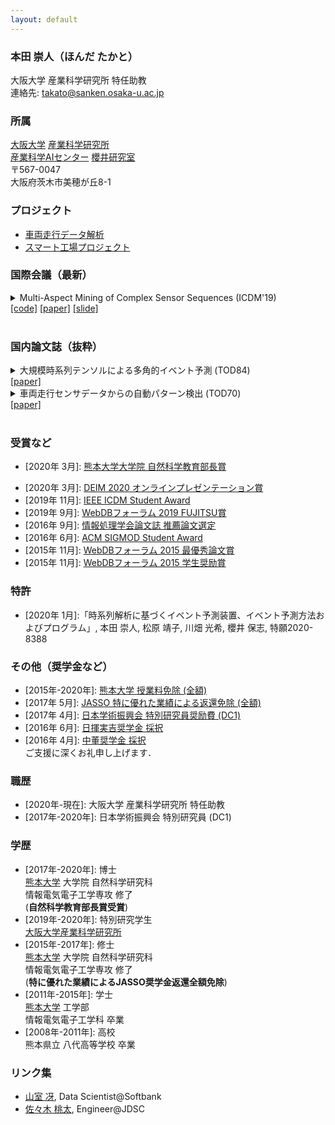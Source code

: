 ```yaml
---
layout: default
---
```


### 本田 崇人（ほんだ たかと）
大阪大学 産業科学研究所 特任助教  
連絡先: <takato@sanken.osaka-u.ac.jp>  

### 所属
[大阪大学](https://www.osaka-u.ac.jp/en/index.html)
[産業科学研究所](https://www.sanken.osaka-u.ac.jp/en/)  
[産業科学AIセンター](https://www.sanken.osaka-u.ac.jp/organization/ai_center/)
[櫻井研究室](https://www.dm.sanken.osaka-u.ac.jp)  
〒567-0047  
大阪府茨木市美穂が丘8-1  

### プロジェクト
- [車両走行データ解析](https://www.dm.sanken.osaka-u.ac.jp/industry/project_vehicle/)  
- [スマート工場プロジェクト](https://www.dm.sanken.osaka-u.ac.jp/industry/project_smart/)  

### 国際会議（最新）
<details>
<summary>
Multi-Aspect Mining of Complex Sensor Sequences (ICDM'19)<br>
<a href="https://github.com/TakatoHonda/CubeMarker">[code]</a>
<a href="https://takatohonda.github.io/paper/paper-icdm19.pdf">[paper]</a>
<a href="https://takatohonda.github.io/slide/slide-icdm19.pdf">[slide]</a>
</summary>
Takato Honda, Yasuko Matsubara, Ryo Neyama, Mutsumi Abe, Yasushi Sakurai: <u>``Multi-Aspect Mining of Complex Sensor Sequences”</u>, IEEE International Conference on Data Mining (ICDM), pp. 299-308, Beijing, China, November 8-11, 2019 (Regular paper) (Acceptance ratio 9.08%).
</details>

<!-- <details>
<summary>
Automatic Mining of Large IoT Sensor Tensor (ICDM'18 Workshop)<br>
<a href="https://ieeexplore.ieee.org/document/8637498">[paper]</a>
</summary>
Takato Honda, Yasuko Matsubara, Yasushi Sakurai: <u>``Automatic Mining of Large IoT Sensor Tensor"</u>, IEEE International Conference on Data Mining (ICDM) Ph.D. Forum, Singapore, November 17-20, 2018.
</details>

<details>
<summary>
Automatic Mining of Geographical Complex Sequences (SIGMOD'16 Workshop)<br>
<a href="https://dl.acm.org/citation.cfm?doid=2926693.2929903">[paper]</a>
</summary>
Takato Honda: <u>``TrailMarker: Automatic Mining of Geographical Complex Sequences"</u>, ACM SIGMOD International Conference on Management of Data (SIGMOD), Ph.D. Symposium, San Francisco, USA, June 2016. 
</details> -->
<br>

### 国内論文誌（抜粋）
<details>
<summary>
大規模時系列テンソルによる多角的イベント予測 (TOD84)<br>
<a href="https://ipsj.ixsq.nii.ac.jp/ej/index.php?active_action=repository_view_main_item_detail&page_id=13&block_id=8&item_id=202955&item_no=1">[paper]</a>
</summary>
本田 崇人, 松原 靖子, 川畑 光希, 櫻井 保志: “大規模時系列テンソルによる多角的イベント予測”, 情報処理学会論文誌:データベース, Vol. 13, No. 1, pp. 8-19, 2020年1月.
</details>

<details>
<summary>
車両走行センサデータからの自動パターン検出 (TOD70)<br>
<a href="https://ipsj.ixsq.nii.ac.jp/ej/?action=pages_view_main&active_action=repository_view_main_item_detail&item_id=174796&item_no=1&page_id=13&block_id=8">[paper]</a>
</summary>
本田 崇人, 松原 靖子, 根山 亮, 櫻井 保志: “車両走行センサデータからの自動パターン検出”, 情報処理学会論文誌:データベース, Vol. 9, No. 3, pp. 1-13, 2016年9月.
</details><br>

### 受賞など
- \[2020年 3月\]: [熊本大学大学院 自然科学教育部長賞](https://takatohonda.github.io/jp)  
<!-- - \[2020年 3月\]: [熊本大学大学院 学業成績優秀者表彰](https://takatohonda.github.io/jp)  
-->
- \[2020年 3月\]: [DEIM 2020 オンラインプレゼンテーション賞](https://db-event.jpn.org/deim2020/post/awards.html)  
- \[2019年 11月\]: [IEEE ICDM Student Award](https://takatohonda.github.io/jp)  
- \[2019年 9月\]: [WebDBフォーラム 2019 FUJITSU賞](https://db-event.jpn.org/webdbf2019/award.html)  
- \[2016年 9月\]: [情報処理学会論文誌 推薦論文選定](https://ipsj.ixsq.nii.ac.jp/ej/?action=pages_view_main&active_action=repository_view_main_item_detail&item_id=174796&item_no=1&page_id=13&block_id=8)  
- \[2016年 6月\]: [ACM SIGMOD Student Award](https://takatohonda.github.io/jp)  
- \[2015年 11月\]: [WebDBフォーラム 2015 最優秀論文賞](https://www.ipsj.or.jp/award/webdb-award2.html)  
- \[2015年 11月\]: [WebDBフォーラム 2015 学生奨励賞](https://db-event.jpn.org/webdbf2015/award.php)  

### 特許
- \[2020年 1月\]:「時系列解析に基づくイベント予測装置、イベント予測方法およびプログラム」,
本田 崇人, 松原 靖子, 川畑 光希, 櫻井 保志,
特願2020-8388  


### その他（奨学金など）
- \[2015年-2020年\]: [熊本大学 授業料免除 (全額)](https://takatohonda.github.io/jp) 
- \[2017年 5月\]: [JASSO 特に優れた業績による返還免除 (全額)](https://www.jasso.go.jp/shogakukin/taiyochu/gyosekimenjyo/index.html)  
- \[2017年 4月\]: [日本学術振興会 特別研究員奨励費 (DC1)](https://www.jsps.go.jp/j-pd/pd_gaiyo.html)  
- \[2016年 6月\]: [日揮実吉奨学金 採択](http://www.jgcs.or.jp)  
- \[2016年 4月\]: [中董奨学金 採択](https://www.nakashima-foundation.org/scholarship/)  
ご支援に深くお礼申し上げます．  

### 職歴
- \[2020年-現在\]: 大阪大学 産業科学研究所 特任助教
- \[2017年-2020年\]: 日本学術振興会 特別研究員 (DC1)

### 学歴
- \[2017年-2020年\]: 博士  
    [熊本大学](https://www.kumamoto-u.ac.jp/) 大学院 自然科学研究科  
    情報電気電子工学専攻 修了  
    (**自然科学教育部長賞受賞**)
- \[2019年-2020年\]: 特別研究学生  
    [大阪大学産業科学研究所](https://www.sanken.osaka-u.ac.jp)  
- \[2015年-2017年\]: 修士  
    [熊本大学](https://www.kumamoto-u.ac.jp/) 大学院 自然科学研究科  
    情報電気電子工学専攻 修了  
    (**特に優れた業績によるJASSO奨学金返還全額免除**)
- \[2011年-2015年\]: 学士  
    [熊本大学](https://www.kumamoto-u.ac.jp/) 工学部  
    情報電気電子工学科 卒業  
- \[2008年-2011年\]: 高校  
    熊本県立 八代高等学校 卒業  

### リンク集
- [山室 冴](https://saeeeeru.github.io), Data Scientist@Softbank  
- [佐々木 桃太](https://www.linkedin.com/in/momotasasaki/?originalSubdomain=jp), Engineer@JDSC  
